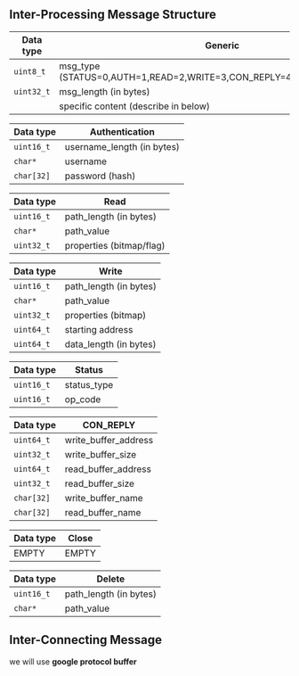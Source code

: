 ## Inter-Processing Message Structure

| Data type  | Generic                                                                |
| ---------- | -----------------------------------------------------------------------|
| `uint8_t`  | msg_type (STATUS=0,AUTH=1,READ=2,WRITE=3,CON_REPLY=4,CLOSE=5,DELETE=6) |
| `uint32_t` | msg_length (in bytes)                                                  |
|            | specific content (describe in below)                                   |

| Data type  | Authentication                              |
| ---------- | ------------------------------------------- |
| `uint16_t` | username_length (in bytes)                  |
| `char*`    | username                                    |
| `char[32]` | password (hash)                             |

| Data type  | Read                    |
| ---------- | ----------------------- |
| `uint16_t` | path_length (in bytes)  |
| `char*`    | path_value              |
| `uint32_t` | properties (bitmap/flag)|

| Data type  | Write                  |
| ---------- | ---------------------- |
| `uint16_t` | path_length (in bytes) |
| `char*`    | path_value             |
| `uint32_t` | properties (bitmap)    |
| `uint64_t` | starting address       |
| `uint64_t` | data_length (in bytes) |

| Data type  | Status      |
| ---------- | ----------- |
| `uint16_t` | status_type |
| `uint16_t` |   op_code   |

| Data type  | CON_REPLY            |
| ---------- | -------------------- |
| `uint64_t` | write_buffer_address |
| `uint32_t` | write_buffer_size    |
| `uint64_t` | read_buffer_address  |
| `uint32_t` | read_buffer_size     |
| `char[32]` | write_buffer_name    |
| `char[32]` | read_buffer_name     |

| Data type  | Close      |
| ---------- | -----------|
|  EMPTY     | EMPTY      |

| Data type  | Delete                  |
| ---------- | ------------------------|
| `uint16_t` | path_length (in bytes)  |
| `char*`    | path_value              |



## Inter-Connecting Message

we will use **google protocol buffer**
